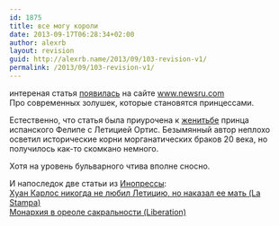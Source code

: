 ```yaml
---
id: 1875
title: все могу короли
date: 2013-09-17T06:28:34+02:00
author: alexrb
layout: revision
guid: http://alexrb.name/2013/09/103-revision-v1/
permalink: /2013/09/103-revision-v1/
---
```

интереная статья <a href="http://www.newsru.com/world/24may2004/wedding2.html" target=_blank>появилась</a> на сайте www.newsru.com  
Про современных золушек, которые становятся принцессами.

Естественно, что статья была приурочена к <a href="http://news.bbc.co.uk/hi/russian/news/newsid\_3738000/3738505.stm" target=\_blank>женитьбе</a> принца испанского Фелипе с Летицией Ортис. Безымянный автор неплохо осветил исторические корни морганатических браков 20 века, но получилось как-то скомкано немного. 

Хотя на уровень бульварного чтива вполне сносно.

И напоследок две статьи из <a href="http://inopressa.ru/" target=_blank>Инопрессы</a>:  
<a href="http://inopressa.ru/lastampa/2004/05/24/15:29:13/svadba" target=_blank>Хуан Карлос никогда не любил Летицию, но наказал ее мать (La Stampa)</a>  
<a href="http://inopressa.ru/liberation/2004/05/21/14:35:12/monarchie" target=_blank>Монархия в ореоле сакральности (Liberation)</a>